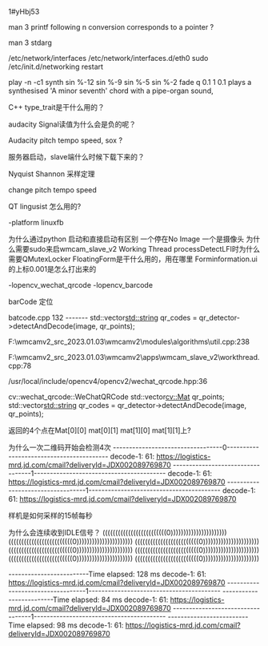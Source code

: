 1#yHbj53

man 3 printf
	following n conversion corresponds to a pointer ?

man 3 stdarg

/etc/network/interfaces 
/etc/network/interfaces.d/eth0
sudo /etc/init.d/networking restart

play -n -c1 synth sin %-12 sin %-9 sin %-5 sin %-2 fade q 0.1 1 0.1
plays a synthesised 'A minor seventh' chord with a pipe-organ sound,

C++ type_trait是干什么用的？

audacity Signal读值为什么会是负的呢？

Audacity pitch tempo speed, sox ?

服务器启动，slave端什么时候下载下来的？

Nyquist Shannon 采样定理

change pitch tempo speed

QT lingusist 怎么用的?

-platform linuxfb


为什么通过python 启动和直接启动有区别 一个停在No Image 一个是摄像头
 为什么需要sudo来启wmcam_slave_v2
 Working Thread processDetectLFI时为什么需要QMutexLocker
 FloatingForm是干什么用的，用在哪里
 Forminformation.ui的上标0.001是怎么打出来的
 
  
-lopencv_wechat_qrcode
-lopencv_barcode



barCode 定位


batcode.cpp 132 -------   std::vector<std::string> qr_codes = qr_detector->detectAndDecode(image, qr_points);


F:\wmcamv2_src_2023.01.03\wmcamv2\modules\algorithms\util.cpp:238

F:\wmcamv2_src_2023.01.03\wmcamv2\apps\wmcam_slave_v2\workthread.cpp:78

/usr/local/include/opencv4/opencv2/wechat_qrcode.hpp:36

cv::wechat_qrcode::WeChatQRCode
std::vector<cv::Mat> qr_points;
std::vector<std::string> qr_codes = qr_detector->detectAndDecode(image, qr_points);

返回的4个点在Mat[0][0] mat[0][1] mat[1][0] mat[1][1]上?


为什么一次二维码开始会检测4次
----------------------------------0-----------------------------------------
decode-1: 61: https://logistics-mrd.jd.com/cmail?deliveryId=JDX002089769870
----------------------------------1-----------------------------------------
decode-1: 61: https://logistics-mrd.jd.com/cmail?deliveryId=JDX002089769870
----------------------------------1-----------------------------------------
decode-1: 61: https://logistics-mrd.jd.com/cmail?deliveryId=JDX002089769870


样机是如何采样的15帧每秒

为什么会连续收到IDLE信号？
(((((((((((((((((((((((((0))))))))))))))))))))))
(((((((((((((((((((((((((0))))))))))))))))))))))
(((((((((((((((((((((((((0))))))))))))))))))))))
(((((((((((((((((((((((((0))))))))))))))))))))))
(((((((((((((((((((((((((0))))))))))))))))))))))
(((((((((((((((((((((((((0))))))))))))))))))))))
(((((((((((((((((((((((((0))))))))))))))))))))))


-------------------------Time elapsed: 128 ms
decode-1: 61: https://logistics-mrd.jd.com/cmail?deliveryId=JDX002089769870
----------------------------------1-----------------------------------------
-------------------------Time elapsed: 84 ms
decode-1: 61: https://logistics-mrd.jd.com/cmail?deliveryId=JDX002089769870
----------------------------------1-----------------------------------------
-------------------------Time elapsed: 98 ms
decode-1: 61: https://logistics-mrd.jd.com/cmail?deliveryId=JDX002089769870


